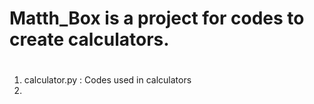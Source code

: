 # 
# Matth_Box is a project for codes to create calculators.
#

1. calculator.py : Codes used in calculators
2. 
